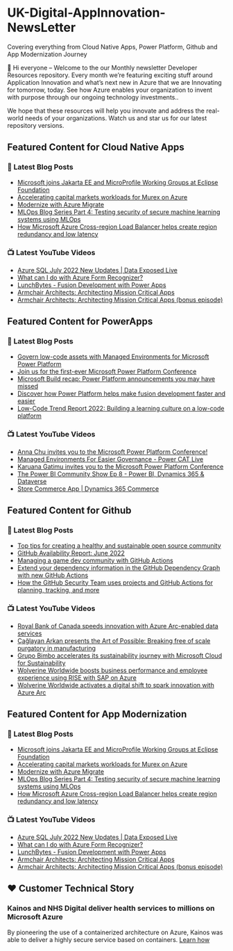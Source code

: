 # UK-Digital-AppInnovation-NewsLetter

Covering everything from Cloud Native Apps, Power Platform, Github and App Modernization Journey

👋 Hi everyone – Welcome to the our Monthly newsletter Developer Resources repository. Every month we’re featuring exciting stuff around Application Innovation and what’s next new in Azure that we are Innovating for tomorrow, today. See how Azure enables your organization to invent with purpose through our ongoing technology investments..


We hope that these resources will help you innovate and address the real-world needs of your organizations. Watch us and star us for our latest repository versions.

## Featured Content for Cloud Native Apps


### 📝 Latest Blog Posts

    
<!-- BLOGCNA:START -->
- [Microsoft joins Jakarta EE and MicroProfile Working Groups at Eclipse Foundation](https://azure.microsoft.com/blog/microsoft-joins-jakarta-ee-and-microprofile-working-groups-at-eclipse-foundation/)
- [Accelerating capital markets workloads for Murex on Azure](https://azure.microsoft.com/blog/accelerating-capital-markets-workloads-for-murex-on-azure/)
- [Modernize with Azure Migrate](https://azure.microsoft.com/blog/modernize-with-azure-migrate/)
- [MLOps Blog Series Part 4: Testing security of secure machine learning systems using MLOps](https://azure.microsoft.com/blog/mlops-blog-series-part-4-testing-security-of-secure-machine-learning-systems-using-mlops/)
- [How Microsoft Azure Cross-region Load Balancer helps create region redundancy and low latency](https://azure.microsoft.com/blog/how-microsoft-azure-crossregion-load-balancer-helps-create-region-redundancy-and-low-latency/)
<!-- BLOGCNA:END -->

### 📺 Latest YouTube Videos

 
<!-- YOUTUBECNA:START -->
- [Azure SQL July 2022 New Updates | Data Exposed Live](https://www.youtube.com/watch?v=F61w5Bpjyzo)
- [What can I do with Azure Form Recognizer?](https://www.youtube.com/watch?v=3v6OjVYYWe0)
- [LunchBytes - Fusion Development with Power Apps](https://www.youtube.com/watch?v=lh4yj4TANxs)
- [Armchair Architects: Architecting Mission Critical Apps](https://www.youtube.com/watch?v=xn01p6aZtSI)
- [Armchair Architects: Architecting Mission Critical Apps &lpar;bonus episode&rpar;](https://www.youtube.com/watch?v=fKiOZZL71iA)
<!-- YOUTUBECNA:END -->

##  Featured Content for PowerApps
### 📝 Latest Blog Posts
<!-- BLOGPOWER:START -->
- [Govern low-code assets with Managed Environments for Microsoft Power Platform](https://cloudblogs.microsoft.com/powerplatform/2022/07/12/govern-low-code-assets-with-managed-environments-for-microsoft-power-platform/)
- [Join us for the first-ever Microsoft Power Platform Conference](https://cloudblogs.microsoft.com/powerplatform/2022/07/12/join-us-for-the-first-ever-microsoft-power-platform-conference/)
- [Microsoft Build recap: Power Platform announcements you may have missed](https://cloudblogs.microsoft.com/powerplatform/2022/05/31/microsoft-build-recap-power-platform-announcements-you-may-have-missed/)
- [Discover how Power Platform helps make fusion development faster and easier](https://cloudblogs.microsoft.com/powerplatform/2022/05/25/discover-how-power-platform-helps-make-fusion-development-faster-and-easier/)
- [Low-Code Trend Report 2022: Building a learning culture on a low-code platform](https://cloudblogs.microsoft.com/powerplatform/2022/05/24/low-code-trend-report-2022-building-a-learning-culture-on-a-low-code-platform/)
<!-- BLOGPOWER:END -->
 ### 📺 Latest YouTube Videos
    
<!-- YOUTUBEPOWER:START -->
- [Anna Chu invites you to the Microsoft Power Platform Conference!](https://www.youtube.com/watch?v=BXHp6j9HylU)
- [Managed Environments For Easier Governance - Power CAT Live](https://www.youtube.com/watch?v=BXGKF42YXJE)
- [Karuana Gatimu invites you to the Microsoft Power Platform Conference](https://www.youtube.com/watch?v=gtxsGY17qGA)
- [The Power BI Community Show Ep 8 - Power BI, Dynamics 365 &amp; Dataverse](https://www.youtube.com/watch?v=WLlB5d2AbRE)
- [Store Commerce App | Dynamics 365 Commerce](https://www.youtube.com/watch?v=7B332XH_zfs)
<!-- YOUTUBEPOWER:END -->

##  Featured Content for Github
### 📝 Latest Blog Posts
<!-- BLOGGITHUB:START -->
- [Top tips for creating a healthy and sustainable open source community](https://github.blog/2022-07-07-healthy-and-sustainable-communities/)
- [GitHub Availability Report: June 2022](https://github.blog/2022-07-06-github-availability-report-june-2022/)
- [Managing a game dev community with GitHub Actions](https://github.blog/2022-07-06-managing-a-game-dev-community/)
- [Extend your dependency information in the GitHub Dependency Graph with new GitHub Actions](https://github.blog/2022-07-01-extend-your-dependency-information-in-the-github-dependency-graph-with-new-github-actions/)
- [How the GitHub Security Team uses projects and GitHub Actions for planning, tracking, and more](https://github.blog/2022-07-01-how-the-github-security-team-uses-projects-and-github-actions-for-planning-tracking-and-more/)
<!-- BLOGGITHUB:END -->
### 📺 Latest YouTube Videos
<!-- YOUTUBEGITHUB:START -->
- [Royal Bank of Canada speeds innovation with Azure Arc-enabled data services](https://www.youtube.com/watch?v=lYvzrMgdReI)
- [Çağlayan Arkan presents the Art of Possible: Breaking free of scale purgatory in manufacturing](https://www.youtube.com/watch?v=ae4MnQKviHE)
- [Grupo Bimbo accelerates its sustainability journey with Microsoft Cloud for Sustainability](https://www.youtube.com/watch?v=DEXuXW2OaFc)
- [Wolverine Worldwide boosts business performance and employee experience using RISE with SAP on Azure](https://www.youtube.com/watch?v=NjwsD_TGhIU)
- [Wolverine Worldwide activates a digital shift to spark innovation with Azure Arc](https://www.youtube.com/watch?v=gt5jGGaKDiI)
<!-- YOUTUBEGITHUB:END -->
##  Featured Content for App Modernization
### 📝 Latest Blog Posts
<!-- BLOGAPPMOD:START -->
- [Microsoft joins Jakarta EE and MicroProfile Working Groups at Eclipse Foundation](https://azure.microsoft.com/blog/microsoft-joins-jakarta-ee-and-microprofile-working-groups-at-eclipse-foundation/)
- [Accelerating capital markets workloads for Murex on Azure](https://azure.microsoft.com/blog/accelerating-capital-markets-workloads-for-murex-on-azure/)
- [Modernize with Azure Migrate](https://azure.microsoft.com/blog/modernize-with-azure-migrate/)
- [MLOps Blog Series Part 4: Testing security of secure machine learning systems using MLOps](https://azure.microsoft.com/blog/mlops-blog-series-part-4-testing-security-of-secure-machine-learning-systems-using-mlops/)
- [How Microsoft Azure Cross-region Load Balancer helps create region redundancy and low latency](https://azure.microsoft.com/blog/how-microsoft-azure-crossregion-load-balancer-helps-create-region-redundancy-and-low-latency/)
<!-- BLOGAPPMOD:END -->
### 📺 Latest YouTube Videos
<!-- YOUTUBEAPPMOD:START -->
- [Azure SQL July 2022 New Updates | Data Exposed Live](https://www.youtube.com/watch?v=F61w5Bpjyzo)
- [What can I do with Azure Form Recognizer?](https://www.youtube.com/watch?v=3v6OjVYYWe0)
- [LunchBytes - Fusion Development with Power Apps](https://www.youtube.com/watch?v=lh4yj4TANxs)
- [Armchair Architects: Architecting Mission Critical Apps](https://www.youtube.com/watch?v=xn01p6aZtSI)
- [Armchair Architects: Architecting Mission Critical Apps &lpar;bonus episode&rpar;](https://www.youtube.com/watch?v=fKiOZZL71iA)
<!-- YOUTUBEAPPMOD:END -->


## ♥️ Customer Technical Story 

### Kainos and NHS Digital deliver health services to millions on Microsoft Azure

By pioneering the use of a containerized architecture on Azure, Kainos was able to deliver a highly secure service based on containers. [Learn how](https://customers.microsoft.com/en-us/story/1368348549535774520-kainos-and-nhs-digital-deliver-health-services-to-millions-on-microsoft-azure)


